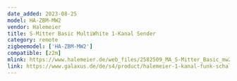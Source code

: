 ```yaml
---
date_added: 2023-08-25
model: HA-ZBM-MW2
vendor: Halemeier
title: S-Mitter Basic MultiWhite 1-Kanal Sender
category: remote
zigbeemodel: ['HA-ZBM-MW2']
compatible: [z2m]
mlink: https://www.halemeier.de/web_files/2582509_MA_S-Mitter_Basic_mw2_smart_1-Kanal.pdf
link: https://www.galaxus.de/de/s4/product/halemeier-1-kanal-funk-schalterdimmer-s-mitter-basic-multiwhite-smart-lichtschalter-storenschalter-16306770
---
```

